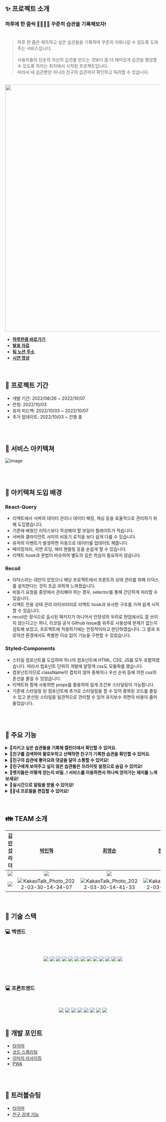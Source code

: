 ## ✨ 프로젝트 소개

### 하루에 한 줌씩 🧑🏻‍🌾🌱 꾸준히 습관을 기록해보자! <br><br>

> 하루 한 줌은 체득하고 싶은 습관들을 기록하여 꾸준히 이뤄나갈 수 있도록 도와주는 서비스입니다.<br><br>
> 사용자들이 단순히 자신의 습관을 만드는 것보다 좀 더 재미있게 습관을 형성할 수 있도록 하자는 취지에서 시작된 프로젝트입니다. <br>
> 따라서 내 습관뿐만 아니라 친구의 습관까지 확인하고 독려할 수 있습니다.
<br>

<img src="https://img1.daumcdn.net/thumb/R1280x0/?scode=mtistory2&fname=https%3A%2F%2Fblog.kakaocdn.net%2Fdn%2FmtAhG%2FbtrNhOL2bvc%2FnjDlPCDAfNPXkU5q19MNq0%2Fimg.jpg" width="800">

- **[하루한줌 바로가기](https://www.perday-onespoon.com/)<br>**
- **[발표 자료](https://docs.google.com/presentation/d/1u2x1SL4Bt863htJeiWeb8mTztDs20Rne1hU_DN310EU/edit?usp=sharing)<br>**
- **[팀 노션 주소](https://www.notion.so/3-8b744f1d04da4c41812b94df4ad65035)**
- **[시연 영상](https://youtu.be/PDkd_5A_j4k)<br>**
  <br>
  <br>

## 📆 프로젝트 기간 <br>

<ul>
  <li>개발 기간: 2022/08/26 ~ 2022/10/07</li>
  <li>런칭: 2022/10/03</li>
  <li>유저 피드백: 2022/10/03 ~ 2022/10/07</li>
  <li>추가 업데이트: 2022/10/03 ~ 진행 중</li>
</ul>


<br>
<br>

## 📖 서비스 아키텍쳐<br>

![image](https://img1.daumcdn.net/thumb/R1280x0/?scode=mtistory2&fname=https%3A%2F%2Fblog.kakaocdn.net%2Fdn%2Fbg3Vqy%2FbtrNjyBAtmG%2Fz58lk6MglF7kHzwkWhkgBK%2Fimg.png)

<br>
<br>

## 👊 아키텍쳐 도입 배경<br>

### React-Query

<ul>

  <li>리액트에서 서버의 데이터 관리나 데이터 패칭, 캐싱 등을 효율적으로 관리하기 위해 도입했습니다.</li>
  <li>기존에 배웠던 리덕스보다 작성해야 할 보일러 플레이트가 적습니다.</li>
  <li>서버와 클라이언트 사이의 비동기 로직을 보다 쉽게 다룰 수 있습니다.</li>
  <li>유저의 이벤트가 발생하면 자동으로 데이터를 업데이트 해줍니다.</li>
  <li>페이징처리, 지연 로딩, 에러 핸들링 등을 손쉽게 할 수 있습니다.</li>
  <li>리액트 hook과 문법이 비슷하여 별도의 깊은 학습이 필요하지 않습니다.</li>
  
</ul>

### Recoil

<ul>
  <li>리덕스라는 대안이 있었으나 해당 프로젝트에서 프론트의 상태 관리를 위해 리덕스를 설치한다는 것이 조금 과하게 느껴졌습니다.</li>
  <li>비동기 요청을 중앙에서 관리해야 하는 경우, selector를 통해 간단하게 처리할 수 있습니다.</li>
  <li>리액트 전용 상태 관리 라이브러리로 리액트 hook과 유사한 구조를 가져 쉽게 시작할 수 있습니다.</li>
  <li>recoil은 정식으로 출시된 패키지가 아니어서 안정성의 우려로 현업에서도 잘 쓰이지 않는다고는 하나, 리코일 공식 Github Issue를 위주로 사용성에 문제가 없는지 검토해 보았고, 프로젝트에 적용하기에는 안정적이라고 판단하였습니다. 그 결과 프로덕션 환경에서도 특별한 이슈 없이 기능을 구현할 수 있었습니다.</li>
  
</ul>

### Styled-Components  

<ul>

  <li>스타일 컴포넌트를 도입하여 하나의 컴포넌트에 HTML, CSS, JS를 모두 포함하였습니다. 따라서 컴포넌트 단위의 개발에 알맞게 css도 모듈화를 했습니다.</li>
  <li>컴포넌트이므로 className이 겹치지 않아 중복이나 우선 순위 등에 의한 css의 혼선을 줄일 수 있었습니다.</li>
  <li>리액트와 함께 사용하면 props를 활용하여 쉽게 조건부 스타일링이 가능합니다.</li>
  <li>기존에 스타일링 된 컴포넌트에 추가로 스타일링을 할 수 있어 중복된 코드를 줄일 수 있고 분산된 스타일을 일관적으로 관리할 수 있어 유지보수 측면의 비용이 줄어들었습니다.</li>

</ul>

<br>
<br>

## 💖 주요 기능

<details>

  <summary><strong>📅지키고 싶은 습관들을 기록해 캘린더에서 확인할 수 있어요.</strong></summary>

  <br/>

  <ul>
    <li>시간과 캐릭터를 선택할 수 있습니다.</li>
    <li>습관은 3일과 7일 중에 선택할 수 있습니다.</li>
    <li>설정한 시간으로 타이머를 진행하고 습관을 달성할 수 있습니다.</li>
    <li>설정한 습관을 캘린더에서도 확인할 수 있습니다.</li>
    
<br>

  <img src="https://user-images.githubusercontent.com/84265783/194710362-81fb0bb3-8dfe-420e-996b-9fe94b28b3da.gif" width="300">
  <img src="https://user-images.githubusercontent.com/84265783/194705245-90084918-5f83-495f-8804-9bbcd0e6fa8a.gif" width="300">
    <img src="https://user-images.githubusercontent.com/84265783/194713505-59592dd2-dcd3-4d8b-b85f-9462b5940d3d.gif" width="300">
<br>

  </ul>

</details>

<details>

  <summary><strong> 🙌친구를 검색하여 팔로우하고 선택하면 친구가 기록한 습관을 확인할 수 있어요.</strong></summary>

  <br/>

  <ul>

<li>친구의 이메일, 이름 또는 검색코드를 사용하여 검색할 수 있습니다.</li>
<li>캘린더에서 친구가 공개 설정한 습관을 확인할 수 있습니다.</li>
    <br/>

<img src="https://user-images.githubusercontent.com/84265783/194705193-8292ef03-5278-49c2-8176-1591f9f20470.gif" width="300">
<img src="https://user-images.githubusercontent.com/84265783/194705267-d68aebd3-08f6-4757-a9f3-4abd11dfe066.gif" width="300">
    

  </ul>

</details>

<details>

  <summary><strong> 👀친구의 습관에 좋아요와 댓글을 달아 소통할 수 있어요!</strong></summary>

  <br/>

  <ul>

  <li>친구가 어떤 습관을 했는지 둘러보고 응원과 코멘트를 남길 수 있습니다.</li>
    <br/>

<img src="https://user-images.githubusercontent.com/84265783/194709252-57c689ea-0399-4a0f-a639-9fa06cd8e618.gif" width="300">

  </ul>

</details>

<details>

  <summary><strong>👫친구에게 보여주고 싶지 않은 습관들은 프라이빗 설정으로 숨길 수 있어요!</strong></summary>

<br/>

<ul>
  <li>프라이빗을 설정한 습관은 친구들이 캘린더에서 볼 수 없습니다.</li>
  <br />
  
<img src="https://user-images.githubusercontent.com/84265783/194713335-245c547b-7203-4546-97d2-92d842239e8d.gif" width="300">

</ul>

</details>

<details>

  <summary><strong>🏅뱃지들은 어떻게 얻는지 비밀..! 서비스를 이용하면서 하나씩 얻어가는 재미를 느껴보세요!</strong></summary>

  <br/>

  <ul>

<li>얻은 뱃지들은 이미지와 함께 언제 획득했는지 알 수 있습니다.</li>
<li>얻지 않은 뱃지들은 물음표 모양의 뱃지와 함께 힌트를 제공합니다.</li>
    <br/>    

<img src="https://user-images.githubusercontent.com/84265783/194710480-997ca3db-83e9-4712-a59a-e0154a1dd91e.gif" width="300">
    <br>

  </ul>

</details>

<details>

  <summary><strong>📢실시간으로 알림을 받을 수 있어요!</strong></summary>

  <br/>

  <ul>

  <li>뱃지 획득, 댓글, 좋아요, 습관 달성 시 실시간으로 알림을 받을 수 있습니다.</li>
    <br/>

<img src="https://user-images.githubusercontent.com/84265783/194705255-4b4a48fc-f99b-4e1d-ab42-25aed71f6070.gif" width="300">
<img src="https://user-images.githubusercontent.com/84265783/194705258-24af8f5a-8ffc-463c-8f7d-0f8546e2d238.gif" width="300">

  </ul>

</details>

<details>

  <summary><strong>🙍‍♂️내 프로필을 편집할 수 있어요!</strong></summary>

  <br/>

  <ul>

  <li>사진과 이름, 상태메시지를 변경할 수 있습니다.</li>
  <li>친구들의 상태메시지는 팔로우 또는 팔로워 목록에서 확인할 수 있습니다.</li>
    <br/>

<img src="https://user-images.githubusercontent.com/84265783/194712944-8d4b2dc3-5897-46f2-ac3d-c590dda5df3c.gif" width="300">
    <img src="https://user-images.githubusercontent.com/84265783/194710374-d72647b4-ac21-45ff-b107-3d252be5239d.gif" width="300">

  </ul>

</details>

<br>
<br>

## 👪 TEAM 소개

|                                                           [김민섭](https://github.com/alstjq8251) 리더                                                           |                                                                              [박민혁](https://github.com/Park-Seaweed)                                                                              |                                                      [최명순](https://github.com/roy656)                                                      |                                              [전소연](https://github.com/soyeon102) 부리더                                              |                                                                               [배지영](https://github.com/BaejiGongju)                                                                               |
| :--------------------------------------------------------------------------------------------------------------------------------------------------------------: | :-------------------------------------------------------------------------------------------------------------------------------------------------------------------------------------------------: | :-------------------------------------------------------------------------------------------------------------------------------------------: | :-------------------------------------------------------------------------------------------------------------------------------------: | :--------------------------------------------------------------------------------------------------------------------------------------------------------------------------------------------------: |
|                                <img src="https://img.shields.io/badge/Back end-fcfd82?style=for-the-badge&logo=&logoColor=white">                                |                                                 <img src="https://img.shields.io/badge/Back end-fcfd82?style=for-the-badge&logo=&logoColor=white">                                                  |                      <img src="https://img.shields.io/badge/Back end-fcfd82?style=for-the-badge&logo=&logoColor=white">                       |                   <img src="https://img.shields.io/badge/front end-fcfd82?style=for-the-badge&logo=&logoColor=white">                   |                                                 <img src="https://img.shields.io/badge/front end-fcfd82?style=for-the-badge&logo=&logoColor=white">                                                  |
| ![](https://img1.daumcdn.net/thumb/R1280x0/?scode=mtistory2&fname=https%3A%2F%2Fblog.kakaocdn.net%2Fdn%2FDO9Ma%2FbtrNhOrVyfo%2F0tAlwnBSxOvKYDMD682Zik%2Fimg.png) | ![KakaoTalk_Photo_2022-03-30-14-34-07](https://img1.daumcdn.net/thumb/R1280x0/?scode=mtistory2&fname=https%3A%2F%2Fblog.kakaocdn.net%2Fdn%2FzR6lR%2FbtrNjzHoynR%2FI4iKHEHRzPhXzKSm8xWxL0%2Fimg.png) | ![KakaoTalk_Photo_2022-03-30-14-41-33](https://user-images.githubusercontent.com/79740505/161509182-6a56457f-b0e6-45f0-b40e-d95cbf48619c.png) | ![KakaoTalk_Photo_2022-03-30-14-41-33](https://perday-onespoon.s3.ap-northeast-2.amazonaws.com/KakaoTalk_Photo_2022-09-29-22-08-14.png) | ![KakaoTalk_Photo_2022-03-30-14-41-33](https://img1.daumcdn.net/thumb/R1280x0/?scode=mtistory2&fname=https%3A%2F%2Fblog.kakaocdn.net%2Fdn%2Fcb1y70%2FbtrNjz1HUuc%2FeMbRbc12c8KQWzWLGTWKsK%2Fimg.png) |

<br>

## 🔧 기술 스택

### 💻 백엔드

<br>
<br>

 <p align="center">
 <img src="https://img.shields.io/badge/java-007396?style=for-the-badge&logo=java&logoColor=white"> 
 <img src="https://img.shields.io/badge/Spring-6DB33F?style=for-the-badge&logo=Spring&logoColor=white">
 <img src="https://img.shields.io/badge/-Springboot-6DB33F?style=for-the-badge&logo=Springboot&logoColor=white">
 <img src="https://img.shields.io/badge/MySQL-4479A1?style=for-the-badge&logo=MySQL&logoColor=white">
 <img src="https://img.shields.io/badge/NGINX-009639?style=for-the-badge&logo=NGINX&logoColor=white">
 <img src="https://img.shields.io/badge/Amazon CloudWatch-FF4F8B?style=for-the-badge&logo=Amazon CloudWatch&logoColor=white">
 <img src="https://img.shields.io/badge/Apache JMeter-D22128?style=for-the-badge&logo=Apache JMeter&logoColor=white">
 <img src="https://img.shields.io/badge/Notion-000000?style=for-the-badge&logo=Notion&logoColor=white">
 <img src="https://img.shields.io/badge/GitHub Actions-2088FF?style=for-the-badge&logo=GitHub Actions&logoColor=white">
 <img src="https://img.shields.io/badge/QueryDsl-2088FF?style=for-the-badge&logo=&logoColor=white"> 
 <img src="https://img.shields.io/badge/Amazon S3-569A31?style=for-the-badge&logo=Amazon S3&logoColor=white">
 <img src="https://img.shields.io/badge/Amazon EC2-FF9900?style=for-the-badge&logo=Amazon EC2&logoColor=white">
 <img src="https://img.shields.io/badge/SSL-721412?style=for-the-badge&logo=SSL&logoColor=white">
 </p>

 <br>
 <br>

### 💻 프론트엔드

<br>

<p align="center">
  <img src="https://img.shields.io/badge/JavaScript-F7DF1E?style=for-the-badge&logo=JavaScript&logoColor=white">
  <img src="https://img.shields.io/badge/React-61DAFB?style=for-the-badge&logo=React&logoColor=white">
  <img src="https://img.shields.io/badge/React Query-FF4154?style=for-the-badge&logo=React Query&logoColor=white">
   <img src="https://img.shields.io/badge/Recoil-2088FF?style=for-the-badge&logo=&logoColor=white">
  <img src="https://img.shields.io/badge/Axios-5A29E4?style=for-the-badge&logo=Axios&logoColor=white">
  <img src="https://img.shields.io/badge/styled components-DB7093?style=for-the-badge&logo=styled components&logoColor=white">
  <img src="https://img.shields.io/badge/Notion-000000?style=for-the-badge&logo=Notion&logoColor=white">
  <img src="https://img.shields.io/badge/Figma-F24E1E?style=for-the-badge&logo=Figma&logoColor=white">

  <br>
  <br>

## 🎇 개발 포인트

- [타이머]()
- [코드 스플리팅]()
- [이미지 리사이징]()
- [PWA]()

<br>
<br>

## 🚀 트러블슈팅

- [타이머](https://github.com/PerDayOneSpoon/PerDayOneSpoon-FE/wiki/%5B%ED%8A%B8%EB%9F%AC%EB%B8%94%EC%8A%88%ED%8C%85%5D--%ED%83%80%EC%9D%B4%EB%A8%B8)
- [친구 검색 기능](https://github.com/PerDayOneSpoon/PerDayOneSpoon-FE/wiki/%5B%ED%8A%B8%EB%9F%AC%EB%B8%94%EC%8A%88%ED%8C%85%5D-%EC%B9%9C%EA%B5%AC-%EA%B2%80%EC%83%89-%EA%B8%B0%EB%8A%A5)
